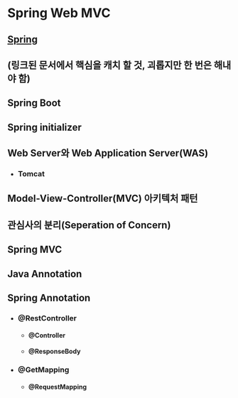 # Spring Web MVC

## [Spring](https://docs.spring.io/spring-framework/docs/current/reference/html/overview.html#overview)

## (링크된 문서에서 핵심을 캐치 할 것, 괴롭지만 한 번은 해내야 함)

## Spring Boot

## Spring initializer

## Web Server와 Web Application Server(WAS)

* ### Tomcat

## Model-View-Controller(MVC) 아키텍처 패턴

## 관심사의 분리(Seperation of Concern)

## Spring MVC

## Java Annotation

## Spring Annotation

* ### @RestController
  * #### @Controller
  * #### @ResponseBody
* ### @GetMapping
  * #### @RequestMapping
